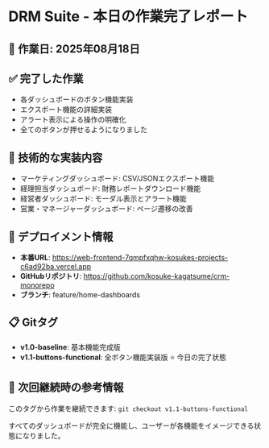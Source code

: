 # DRM Suite - 本日の作業完了レポート

## 📅 作業日: 2025年08月18日

## ✅ 完了した作業

- 各ダッシュボードのボタン機能実装
- エクスポート機能の詳細実装
- アラート表示による操作の明確化
- 全てのボタンが押せるようになりました

## 🎯 技術的な実装内容

- マーケティングダッシュボード: CSV/JSONエクスポート機能
- 経理担当ダッシュボード: 財務レポートダウンロード機能
- 経営者ダッシュボード: モーダル表示とアラート機能
- 営業・マネージャーダッシュボード: ページ遷移の改善

## 🔗 デプロイメント情報

- **本番URL**: https://web-frontend-7qmpfxqhw-kosukes-projects-c6ad92ba.vercel.app
- **GitHubリポジトリ**: https://github.com/kosuke-kagatsume/crm-monorepo
- **ブランチ**: feature/home-dashboards

## 📋 Gitタグ

- **v1.0-baseline**: 基本機能完成版
- **v1.1-buttons-functional**: 全ボタン機能実装版 ⭐ 今日の完了状態

## 🚀 次回継続時の参考情報

このタグから作業を継続できます:
`git checkout v1.1-buttons-functional`

すべてのダッシュボードが完全に機能し、ユーザーが各機能をイメージできる状態になりました。
